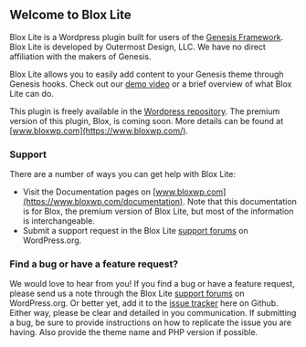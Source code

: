 ## Welcome to Blox Lite

Blox Lite is a Wordpress plugin built for users of the [Genesis Framework](http://www.studiopress.com). Blox Lite is developed by Outermost Design, LLC. We have no direct affiliation with the makers of Genesis.

Blox Lite allows you to easily add content to your Genesis theme through Genesis hooks. Check out our [demo video](https://www.youtube.com/watch?v=uPAR-GI6sxQ) or a brief overview of what Blox Lite can do.

This plugin is freely available in the [Wordpress repository](https://wordpress.org/plugins/blox-lite). The premium version of this plugin, Blox, is coming soon. More details can be found at [www.bloxwp.com](https://www.bloxwp.com/).

### Support

There are a number of ways you can get help with Blox Lite:

* Visit the Documentation pages on [www.bloxwp.com](https://www.bloxwp.com/documentation). Note that this documentation is for Blox, the premium version of Blox Lite, but most of the information is interchangeable. 
* Submit a support request in the Blox Lite [support forums](https://wordpress.org/support/plugin/blox-lite) on WordPress.org.

### Find a bug or have a feature request?

We would love to hear from you! If you find a bug or have a feature request, please send us a note through the Blox Lite [support forums](https://wordpress.org/support/plugin/blox-lite) on WordPress.org. Or better yet, add it to the [issue tracker](https://github.com/ndiego/blox-lite/issues) here on Github. Either way, please be clear and detailed in you communication. If submitting a bug, be sure to provide instructions on how to replicate the issue you are having. Also provide the theme name and PHP version if possible. 
